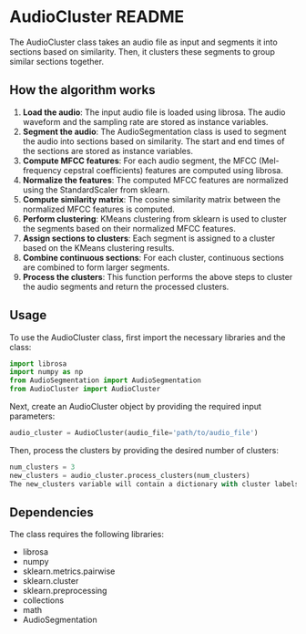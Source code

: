# AudioCluster README

The AudioCluster class takes an audio file as input and segments it into sections based on similarity. Then, it clusters these segments to group similar sections together.

## How the algorithm works

1. **Load the audio**: The input audio file is loaded using librosa. The audio waveform and the sampling rate are stored as instance variables.
2. **Segment the audio**: The AudioSegmentation class is used to segment the audio into sections based on similarity. The start and end times of the sections are stored as instance variables.
3. **Compute MFCC features**: For each audio segment, the MFCC (Mel-frequency cepstral coefficients) features are computed using librosa.
4. **Normalize the features**: The computed MFCC features are normalized using the StandardScaler from sklearn.
5. **Compute similarity matrix**: The cosine similarity matrix between the normalized MFCC features is computed.
6. **Perform clustering**: KMeans clustering from sklearn is used to cluster the segments based on their normalized MFCC features.
7. **Assign sections to clusters**: Each segment is assigned to a cluster based on the KMeans clustering results.
8. **Combine continuous sections**: For each cluster, continuous sections are combined to form larger segments.
9. **Process the clusters**: This function performs the above steps to cluster the audio segments and return the processed clusters.

## Usage

To use the AudioCluster class, first import the necessary libraries and the class:

```python
import librosa
import numpy as np
from AudioSegmentation import AudioSegmentation
from AudioCluster import AudioCluster
```

Next, create an AudioCluster object by providing the required input parameters:

```python
audio_cluster = AudioCluster(audio_file='path/to/audio_file')
```

Then, process the clusters by providing the desired number of clusters:

```python
num_clusters = 3
new_clusters = audio_cluster.process_clusters(num_clusters)
The new_clusters variable will contain a dictionary with cluster labels as keys and a list of combined audio segments as values.
```

## Dependencies
The class requires the following libraries:

- librosa
- numpy
- sklearn.metrics.pairwise
- sklearn.cluster
- sklearn.preprocessing
- collections
- math
- AudioSegmentation
